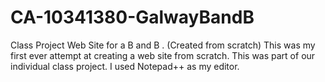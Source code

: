 # CA-10341380-GalwayBandB
Class Project Web Site for a B and B . (Created from scratch)
This was my first ever attempt at creating a web site from scratch. 
This was part of our individual class project. 
I used Notepad++ as my editor.
